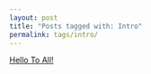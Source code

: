 ```yaml
---
layout: post
title: "Posts tagged with: Intro"
permalink: tags/intro/
---
```

[Hello To All!](/2011/07/hello-to-all)

